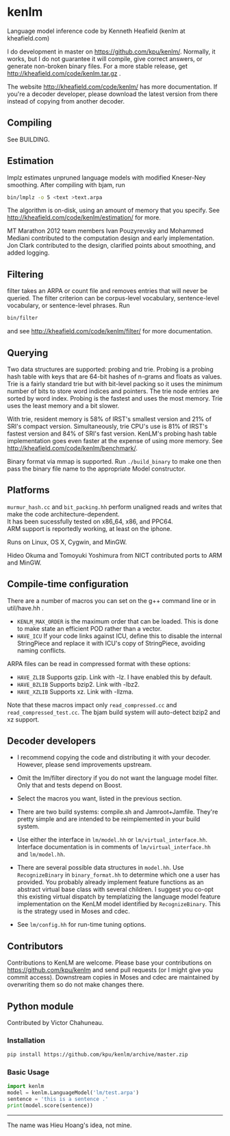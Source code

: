# kenlm

Language model inference code by Kenneth Heafield (kenlm at kheafield.com)

I do development in master on https://github.com/kpu/kenlm/.  Normally, it works, but I do not guarantee it will compile, give correct answers, or generate non-broken binary files.  For a more stable release, get http://kheafield.com/code/kenlm.tar.gz .  

The website http://kheafield.com/code/kenlm/ has more documentation.  If you're a decoder developer, please download the latest version from there instead of copying from another decoder.  

## Compiling
See BUILDING. 

## Estimation
lmplz estimates unpruned language models with modified Kneser-Ney smoothing.  After compiling with bjam, run
```bash
bin/lmplz -o 5 <text >text.arpa
```
The algorithm is on-disk, using an amount of memory that you specify.  See http://kheafield.com/code/kenlm/estimation/ for more.  

MT Marathon 2012 team members Ivan Pouzyrevsky and Mohammed Mediani contributed to the computation design and early implementation. Jon Clark contributed to the design, clarified points about smoothing, and added logging. 

## Filtering

filter takes an ARPA or count file and removes entries that will never be queried.  The filter criterion can be corpus-level vocabulary, sentence-level vocabulary, or sentence-level phrases.  Run
```bash
bin/filter
```
and see http://kheafield.com/code/kenlm/filter/ for more documentation.

## Querying

Two data structures are supported: probing and trie.  Probing is a probing hash table with keys that are 64-bit hashes of n-grams and floats as values.  Trie is a fairly standard trie but with bit-level packing so it uses the minimum number of bits to store word indices and pointers.  The trie node entries are sorted by word index.  Probing is the fastest and uses the most memory.  Trie uses the least memory and a bit slower.  

With trie, resident memory is 58% of IRST's smallest version and 21% of SRI's compact version.  Simultaneously, trie CPU's use is 81% of IRST's fastest version and 84% of SRI's fast version.  KenLM's probing hash table implementation goes even faster at the expense of using more memory.  See http://kheafield.com/code/kenlm/benchmark/.  

Binary format via mmap is supported.  Run `./build_binary` to make one then pass the binary file name to the appropriate Model constructor.   

## Platforms
`murmur_hash.cc` and `bit_packing.hh` perform unaligned reads and writes that make the code architecture-dependent.  
It has been sucessfully tested on x86\_64, x86, and PPC64.  
ARM support is reportedly working, at least on the iphone.   

Runs on Linux, OS X, Cygwin, and MinGW.  

Hideo Okuma and Tomoyuki Yoshimura from NICT contributed ports to ARM and MinGW.  

## Compile-time configuration
There are a number of macros you can set on the g++ command line or in util/have.hh .  

* `KENLM_MAX_ORDER` is the maximum order that can be loaded.  This is done to make state an efficient POD rather than a vector.  
* `HAVE_ICU` If your code links against ICU, define this to disable the internal StringPiece and replace it with ICU's copy of StringPiece, avoiding naming conflicts.  

ARPA files can be read in compressed format with these options:
* `HAVE_ZLIB` Supports gzip.  Link with -lz.  I have enabled this by default.  
* `HAVE_BZLIB` Supports bzip2.  Link with -lbz2.
* `HAVE_XZLIB` Supports xz.  Link with -llzma.

Note that these macros impact only `read_compressed.cc` and `read_compressed_test.cc`.  The bjam build system will auto-detect bzip2 and xz support.  

## Decoder developers
- I recommend copying the code and distributing it with your decoder.  However, please send improvements upstream.  

- Omit the lm/filter directory if you do not want the language model filter.  Only that and tests depend on Boost.  

- Select the macros you want, listed in the previous section.  

- There are two build systems: compile.sh and Jamroot+Jamfile.  They're pretty simple and are intended to be reimplemented in your build system.  

- Use either the interface in `lm/model.hh` or `lm/virtual_interface.hh`.  Interface documentation is in comments of `lm/virtual_interface.hh` and `lm/model.hh`.  

- There are several possible data structures in `model.hh`.  Use `RecognizeBinary` in `binary_format.hh` to determine which one a user has provided.  You probably already implement feature functions as an abstract virtual base class with several children.  I suggest you co-opt this existing virtual dispatch by templatizing the language model feature implementation on the KenLM model identified by `RecognizeBinary`.  This is the strategy used in Moses and cdec.

- See `lm/config.hh` for run-time tuning options.

## Contributors
Contributions to KenLM are welcome.  Please base your contributions on https://github.com/kpu/kenlm and send pull requests (or I might give you commit access).  Downstream copies in Moses and cdec are maintained by overwriting them so do not make changes there.  

## Python module
Contributed by Victor Chahuneau.

### Installation

```bash
pip install https://github.com/kpu/kenlm/archive/master.zip
```

### Basic Usage
```python
import kenlm
model = kenlm.LanguageModel('lm/test.arpa')
sentence = 'this is a sentence .'
print(model.score(sentence))
```

---

The name was Hieu Hoang's idea, not mine.  
